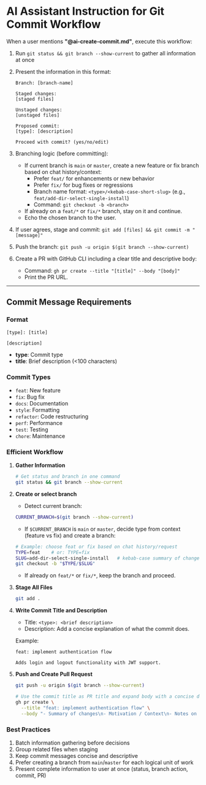 # AI Assistant Instruction for Git Commit Workflow

When a user mentions **"@ai-create-commit.md"**, execute this workflow:

1. Run `git status && git branch --show-current` to gather all information at once
2. Present the information in this format:

   ```
   Branch: [branch-name]

   Staged changes:
   [staged files]

   Unstaged changes:
   [unstaged files]

   Proposed commit:
   [type]: [description]

   Proceed with commit? (yes/no/edit)
   ```

3. Branching logic (before committing):
   - If current branch is `main` or `master`, create a new feature or fix branch based on chat history/context:
     - Prefer `feat/` for enhancements or new behavior
     - Prefer `fix/` for bug fixes or regressions
     - Branch name format: `<type>/<kebab-case-short-slug>` (e.g., `feat/add-dir-select-single-install`)
     - Command: `git checkout -b <branch>`
   - If already on a `feat/*` or `fix/*` branch, stay on it and continue.
   - Echo the chosen branch to the user.
4. If user agrees, stage and commit: `git add [files] && git commit -m "[message]"`
5. Push the branch: `git push -u origin $(git branch --show-current)`
6. Create a PR with GitHub CLI including a clear title and descriptive body:
   - Command: `gh pr create --title "[title]" --body "[body]"`
   - Print the PR URL.

---

## Commit Message Requirements

### Format

```
[type]: [title]

[description]
```

- **type**: Commit type
- **title**: Brief description (<100 characters)

### Commit Types

- `feat`: New feature
- `fix`: Bug fix
- `docs`: Documentation
- `style`: Formatting
- `refactor`: Code restructuring
- `perf`: Performance
- `test`: Testing
- `chore`: Maintenance

### Efficient Workflow

1. **Gather Information**

   ```bash
   # Get status and branch in one command
   git status && git branch --show-current
   ```

2. **Create or select branch**
   - Detect current branch:

   ```bash
   CURRENT_BRANCH=$(git branch --show-current)
   ```

   - If `$CURRENT_BRANCH` is `main` or `master`, decide type from context (feature vs fix) and create a branch:

   ```bash
   # Example: choose feat or fix based on chat history/request
   TYPE=feat    # or: TYPE=fix
   SLUG=add-dir-select-single-install   # kebab-case summary of change
   git checkout -b "$TYPE/$SLUG"
   ```

   - If already on `feat/*` or `fix/*`, keep the branch and proceed.

3. **Stage All Files**

   ```bash
   git add .
   ```

4. **Write Commit Title and Description**
   - Title: `<type>: <brief description>`
   - Description: Add a concise explanation of what the commit does.

   Example:

   ```
   feat: implement authentication flow

   Adds login and logout functionality with JWT support.
   ```

5. **Push and Create Pull Request**

   ```bash
   git push -u origin $(git branch --show-current)

   # Use the commit title as PR title and expand body with a concise description of changes/impact
   gh pr create \
     --title "feat: implement authentication flow" \
     --body "- Summary of changes\n- Motivation / Context\n- Notes on compatibility / risks (if any)"
   ```

### Best Practices

1. Batch information gathering before decisions
2. Group related files when staging
3. Keep commit messages concise and descriptive
4. Prefer creating a branch from `main`/`master` for each logical unit of work
5. Present complete information to user at once (status, branch action, commit, PR)
